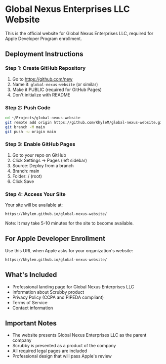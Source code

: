# Global Nexus Enterprises LLC Website

This is the official website for Global Nexus Enterprises LLC, required for Apple Developer Program enrollment.

## Deployment Instructions

### Step 1: Create GitHub Repository
1. Go to https://github.com/new
2. Name it: `global-nexus-website` (or similar)
3. Make it PUBLIC (required for GitHub Pages)
4. Don't initialize with README

### Step 2: Push Code
```bash
cd ~/Projects/global-nexus-website
git remote add origin https://github.com/KhyleM/global-nexus-website.git
git branch -M main
git push -u origin main
```

### Step 3: Enable GitHub Pages
1. Go to your repo on GitHub
2. Click Settings → Pages (left sidebar)
3. Source: Deploy from a branch
4. Branch: main
5. Folder: / (root)
6. Click Save

### Step 4: Access Your Site
Your site will be available at:
```
https://khylem.github.io/global-nexus-website/
```

Note: It may take 5-10 minutes for the site to become available.

## For Apple Developer Enrollment

Use this URL when Apple asks for your organization's website:
```
https://khylem.github.io/global-nexus-website/
```

## What's Included

- Professional landing page for Global Nexus Enterprises LLC
- Information about Scrubby product
- Privacy Policy (CCPA and PIPEDA compliant)
- Terms of Service
- Contact information

## Important Notes

- The website presents Global Nexus Enterprises LLC as the parent company
- Scrubby is presented as a product of the company
- All required legal pages are included
- Professional design that will pass Apple's review